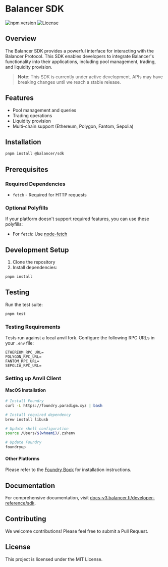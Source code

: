 # Balancer SDK

[![npm version](https://img.shields.io/npm/v/@balancer/sdk/latest.svg)](https://www.npmjs.com/package/@balancer/sdk/v/latest)
[![License](https://img.shields.io/badge/License-MIT-blue.svg)](https://opensource.org/licenses/MIT)

## Overview

The Balancer SDK provides a powerful interface for interacting with the Balancer Protocol. This SDK enables developers to integrate Balancer's functionality into their applications, including pool management, trading, and liquidity provision.

> **Note**: This SDK is currently under active development. APIs may have breaking changes until we reach a stable release.

## Features

- Pool management and queries
- Trading operations
- Liquidity provision
- Multi-chain support (Ethereum, Polygon, Fantom, Sepolia)

## Installation

```bash
pnpm install @balancer/sdk
```

## Prerequisites

### Required Dependencies
- `fetch` - Required for HTTP requests

### Optional Polyfills

If your platform doesn't support required features, you can use these polyfills:
- For `fetch`: Use [node-fetch](https://github.com/node-fetch/node-fetch#providing-global-access)

## Development Setup

1. Clone the repository
2. Install dependencies:
```bash
pnpm install
```

## Testing

Run the test suite:
```bash
pnpm test
```

### Testing Requirements

Tests run against a local anvil fork. Configure the following RPC URLs in your `.env` file:
```
ETHEREUM_RPC_URL=
POLYGON_RPC_URL=
FANTOM_RPC_URL=
SEPOLIA_RPC_URL=
```

### Setting up Anvil Client

#### MacOS Installation
```bash
# Install Foundry
curl -L https://foundry.paradigm.xyz | bash

# Install required dependency
brew install libusb

# Update shell configuration
source /Users/$(whoami)/.zshenv

# Update Foundry
foundryup
```

#### Other Platforms
Please refer to the [Foundry Book](https://book.getfoundry.sh/getting-started/installation) for installation instructions.

## Documentation

For comprehensive documentation, visit [docs-v3.balancer.fi/developer-reference/sdk](https://docs-v3.balancer.fi/developer-reference/sdk/).

## Contributing

We welcome contributions! Please feel free to submit a Pull Request.

## License

This project is licensed under the MIT License.
